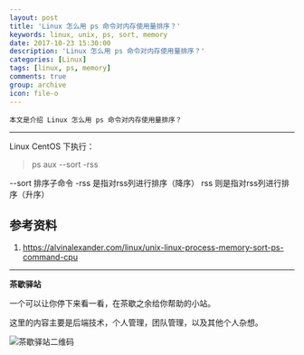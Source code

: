 ```yaml
---
layout: post
title: 'Linux 怎么用 ps 命令对内存使用量排序？'
keywords: linux, unix, ps, sort, memory
date: 2017-10-23 15:30:00
description: 'Linux 怎么用 ps 命令对内存使用量排序？'
categories: [Linux]
tags: [linux, ps, memory]
comments: true
group: archive
icon: file-o
---
```


    本文是介绍 Linux 怎么用 ps 命令对内存使用量排序？

----

Linux CentOS 下执行：
>ps aux --sort -rss

--sort 排序子命令
-rss 是指对rss列进行排序（降序）
rss 则是指对rss列进行排序（升序）

## 参考资料 ##

1. https://alvinalexander.com/linux/unix-linux-process-memory-sort-ps-command-cpu

----

**茶歇驿站**

一个可以让你停下来看一看，在茶歇之余给你帮助的小站。

这里的内容主要是后端技术，个人管理，团队管理，以及其他个人杂想。

![茶歇驿站二维码](http://oqos7hrvp.bkt.clouddn.com/blog/tech_tea.jpg)
